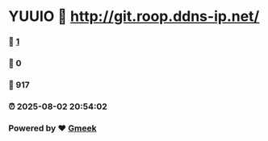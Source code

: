 # YUUIO :link: http://git.roop.ddns-ip.net/ 
### :page_facing_up: [1](https://YUUIO899.github.io/YUUIO.githb.io/tag.html) 
### :speech_balloon: 0 
### :hibiscus: 917 
### :alarm_clock: 2025-08-02 20:54:02 
### Powered by :heart: [Gmeek](https://github.com/Meekdai/Gmeek)

